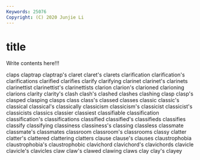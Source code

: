```yaml
---
Keywords: 25076
Copyright: (C) 2020 Junjie Li
---
```


# title

Write contents here!!!

claps 
claptrap
claptrap's 
claret 
claret's 
clarets 
clarification 
clarification's 
clarifications 
clarified 
clarifies 
clarify
clarifying 
clarinet 
clarinet's 
clarinets 
clarinettist 
clarinettist's 
clarinettists 
clarion 
clarion's 
clarioned
clarioning 
clarions 
clarity 
clarity's 
clash 
clash's 
clashed 
clashes 
clashing 
clasp
clasp's 
clasped 
clasping 
clasps 
class 
class's 
classed 
classes 
classic 
classic's
classical 
classical's 
classically 
classicism 
classicism's 
classicist 
classicist's 
classicists 
classics 
classier
classiest 
classifiable 
classification 
classification's 
classifications 
classified 
classified's 
classifieds 
classifies 
classify
classifying 
classiness 
classiness's 
classing 
classless 
classmate 
classmate's 
classmates 
classroom 
classroom's
classrooms 
classy 
clatter 
clatter's 
clattered 
clattering 
clatters 
clause 
clause's 
clauses
claustrophobia 
claustrophobia's 
claustrophobic 
clavichord 
clavichord's 
clavichords 
clavicle 
clavicle's 
clavicles 
claw
claw's 
clawed 
clawing 
claws 
clay 
clay's 
clayey 
